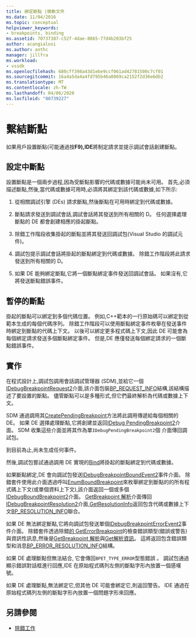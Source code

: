```yaml
---
title: 綁定斷點 |微軟文件
ms.date: 11/04/2016
ms.topic: conceptual
helpviewer_keywords:
- breakpoints, binding
ms.assetid: 70737387-c52f-4dae-8865-77d4b203bf25
author: acangialosi
ms.author: anthc
manager: jillfra
ms.workload:
- vssdk
ms.openlocfilehash: 680cff398a43d1ebe9ccf061ad42781500c7cf01
ms.sourcegitcommit: 16a4a5da4a4fd795b46a0869ca2152f2d36e6db2
ms.translationtype: MT
ms.contentlocale: zh-TW
ms.lasthandoff: 04/06/2020
ms.locfileid: "80739227"
---
```

# <a name="bind-breakpoints"></a>繫結斷點
如果用戶設置斷點(可能通過按**F9),IDE**將制定請求並提示調試會話創建斷點。

## <a name="set-a-breakpoint"></a>設定中斷點
 設置斷點是一個兩步過程,因為受斷點影響的代碼或數據可能尚未可用。 首先,必須描述斷點,然後,當代碼或數據可用時,必須將其綁定到該代碼或數據,如下所示:

1. 從相關調試引擎 (DEs) 請求斷點,然後斷點在可用時綁定到代碼或數據。

2. 斷點請求發送到調試會話,調試會話將其發送到所有相關的 D。 任何選擇處理斷點的 DE 都會創建相應的掛起斷點。

3. 除錯工作階段收集掛起的斷點並將其發送回調試包(Visual Studio 的調試元件)。

4. 調試包提示調試會話將掛起的斷點綁定到代碼或數據。 除錯工作階段將此請求發送到所有相關的 D。

5. 如果 DE 能夠綁定斷點,它將一個斷點綁定事件發送回調試會話。 如果沒有,它將發送斷點錯誤事件。

## <a name="pending-breakpoints"></a>暫停的斷點
 掛起的斷點可以綁定到多個代碼位置。 例如,C++範本的一行原始碼可以綁定到從範本生成的每個代碼序列。 除錯工作階段可以使用斷點綁定事件枚舉在發送事件時綁定到斷點的代碼上下文。 以後可以綁定更多程式碼上下文,因此 DE 可能會為每個綁定請求發送多個斷點綁定事件。 但是,DE 應僅發送每個綁定請求的一個斷點錯誤事件。

## <a name="implementation"></a>實作
 在程式設計上,調試包調用會話調試管理器 (SDM),並給它一個[IDebugBreakpointRequest2](../../extensibility/debugger/reference/idebugbreakpointrequest2.md)介面,該介面包裝[BP_REQUEST_INFO](../../extensibility/debugger/reference/bp-request-info.md)結構,該結構描述了要設置的斷點。 儘管斷點可以是多種形式,但它們最終解析為代碼或數據上下文。

 SDM 通過調用其[CreatePendingBreakpoint](../../extensibility/debugger/reference/idebugengine2-creatependingbreakpoint.md)方法將此調用傳遞給每個相關的 DE。 如果 DE 選擇處理斷點,它將創建並返回[IDebug PendingBreakpoint2](../../extensibility/debugger/reference/idebugpendingbreakpoint2.md)介面。 SDM 收集這些介面並將其作為單`IDebugPendingBreakpoint2`個 介面傳回調試包。

 到目前為止,尚未生成任何事件。

 然後,調試包嘗試通過調用 DE 實現的[Bind](../../extensibility/debugger/reference/idebugpendingbreakpoint2-bind.md)將掛起的斷點綁定到代碼或數據。

 如果斷點綁定,DE 會向調試包發送[IDebugBreakpointBoundEvent2](../../extensibility/debugger/reference/idebugbreakpointboundevent2.md)事件介面。 除錯套件使用此介面透過呼叫[EnumBoundBreakpoint](../../extensibility/debugger/reference/idebugbreakpointboundevent2-enumboundbreakpoints.md)來枚舉綁定到斷點的的所有程式碼上下文(或單個資料上下文),該介面返回一個或多個[IDebugBoundBreakpoint2](../../extensibility/debugger/reference/idebugboundbreakpoint2.md)介面。 [GetBreakpoint 解析](../../extensibility/debugger/reference/idebugboundbreakpoint2-getbreakpointresolution.md)介面傳回[IDebugBreakpointResolution2](../../extensibility/debugger/reference/idebugbreakpointresolution2.md)介面[,GetResolutionInfo](../../extensibility/debugger/reference/idebugbreakpointresolution2-getresolutioninfo.md)返回包含代碼或數據上下文[BP_RESOLUTION_INFO](../../extensibility/debugger/reference/bp-resolution-info.md)聯合。

 如果 DE 無法綁定斷點,它將向調試包發送單個[IDebugBreakpointErrorEvent2](../../extensibility/debugger/reference/idebugbreakpointerrorevent2.md)事件介面。 除錯套件透過除錯[的 GetErrorBreakpoint](../../extensibility/debugger/reference/idebugbreakpointerrorevent2-geterrorbreakpoint.md)的檢查錯誤類型(錯誤或警告)與資訊性訊息,然後是[GetBreakpoint 解析](../../extensibility/debugger/reference/idebugerrorbreakpoint2-getbreakpointresolution.md)與[Get解析資訊](../../extensibility/debugger/reference/idebugerrorbreakpointresolution2-getresolutioninfo.md)。 這將返回包含錯誤類型和消息[BP_ERROR_RESOLUTION_INFO](../../extensibility/debugger/reference/bp-error-resolution-info.md)結構。

 如果 DE 處理斷點但無法結合, 它會傳回`BPET_TYPE_ERROR`型態錯誤 。 調試包通過顯示錯誤對話框進行回應,IDE 在原始程式碼列左側的斷點字形內放置一個感嘆號。

 如果 DE 處理斷點,無法綁定它,但其他 DE 可能會綁定它,則返回警告。 IDE 通過在原始程式碼列左側的斷點字形內放置一個問題字形來回應。

## <a name="see-also"></a>另請參閱
- [除錯工作](../../extensibility/debugger/debugging-tasks.md)
